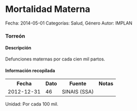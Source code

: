 Mortalidad Materna
=====

Fecha: 2014-05-01
Categorías: Salud, Género
Autor: IMPLAN

### Torreón

#### Descripción

Defunciones maternas por cada cien mil partos.

#### Información recopilada

<table class="table table-hover table-bordered">
  <tr><th>Fecha</th><th>Dato</th><th>Fuente</th><th>Notas</th></tr>
  <tr><td>2012-12-31</td><td>46</td><td>SINAIS (SSA)</td><td></td></tr>
</table>

Unidad: Por cada 100 mil.
